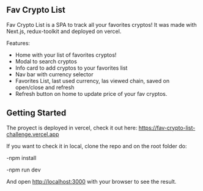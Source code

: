 ## Fav Crypto List

Fav Crypto List is a SPA to track all your favorites cryptos!
It was made with Next.js, redux-toolkit and deployed on vercel.

Features:

  <ul>
  <li>Home with your list of favorites cryptos!</li>
  <li>Modal to search cryptos</li>
  <li>Info card to add cryptos to your favorites list</li>
  <li>Nav bar with currency selector</li>
  <li>Favorites List, last used currency, las viewed chain, saved on open/close and refresh</li>
  <li>Refresh button on home to update price of your fav cryptos.</li>
  </ul>



## Getting Started

The proyect is deployed in vercel, check it out here: https://fav-crypto-list-challenge.vercel.app

If you want to check it in local, clone the repo and on the root folder do:

-npm install

-npm run dev

And open [http://localhost:3000](http://localhost:3000) with your browser to see the result.



